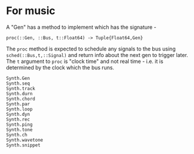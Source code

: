# For music

A "Gen" has a method to implement which has the signature - 

`proc(::Gen, ::Bus, t::Float64) -> Tuple{Float64,Gen}`

The `proc` method is expected to schedule any signals to the bus
using `sched(::Bus,t,::Signal)` and return info about the next
gen to trigger later. The `t` argument to `proc` is "clock time" and
not real time - i.e. it is determined by the clock which the bus
runs.

```@docs
Synth.Gen
Synth.seq
Synth.track
Synth.durn
Synth.chord
Synth.par
Synth.loop
Synth.dyn
Synth.rec
Synth.ping
Synth.tone
Synth.ch
Synth.wavetone
Synth.snippet
```

